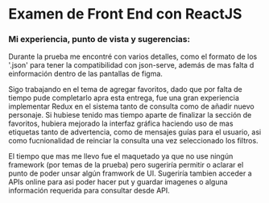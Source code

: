 # Examen de Front End con ReactJS
### Mi experiencia, punto de vista y sugerencias:
Durante la prueba me encontré con varios detalles, como el formato de los '.json' para tener la compatibilidad con json-serve, además de mas falta d einformación dentro de las pantallas de figma.

Sigo trabajando en el tema de agregar favoritos, dado que por falta de tiempo pude completarlo apra esta entrega, fue una gran experiencia implementar Redux en el sistema tanto de consulta como de añadir nuevo personaje. Si hubiese tenido mas tiempo aparte de finalizar la sección de favoritos, hubiera mejorado la interfaz gráfica haciendo uso de mas etiquetas tanto de advertencia, como de mensajes guías para el usuario, asi como fucnionalidad de reinciar la consulta una vez seleccionado los filtros.

El tiempo que mas me llevo fue el maquetado ya que no use ningún framework (por temas de la prueba) pero sugeriría permitir o aclarar el punto de poder unsar algún framwork de UI.
Sugeriría tambien acceder a APIs online para asi poder hacer put y guardar imagenes o alguna información requerida para consultar desde API.
